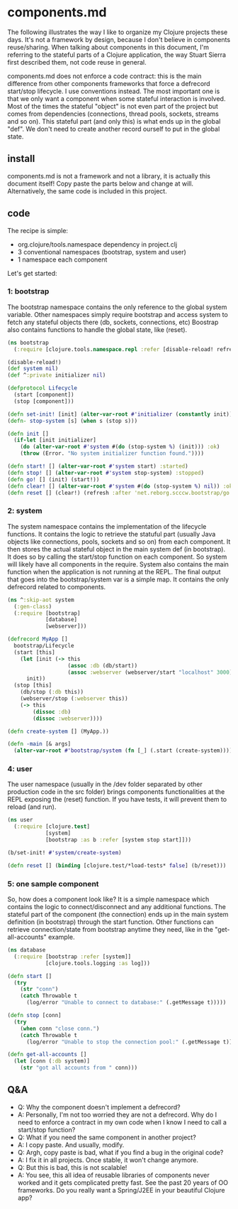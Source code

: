 # components.md

The following illustrates the way I like to organize my Clojure projects these days. It's not a framework by design, because I don't believe in components reuse/sharing. When talking about components in this document, I'm referring to the stateful parts of a Clojure application, the way Stuart Sierra first described them, not code reuse in general.

components.md does not enforce a code contract: this is the main difference from other components frameworks that force a defrecord start/stop lifecycle. I use conventions instead. The most important one is that we only want a component when some stateful interaction is involved. Most of the times the stateful "object" is not even part of the project but comes from dependencies (connections, thread pools, sockets, streams and so on). This stateful part (and only this) is what ends up in the global "def". We don't need to create another record ourself to put in the global state.

## install

components.md is not a framework and not a library, it is actually this document itself! Copy paste the parts below and change at will. Alternatively, the same code is included in this project.

## code

The recipe is simple:

* org.clojure/tools.namespace dependency in project.clj
* 3 conventional namespaces (bootstrap, system and user)
* 1 namespace each component

Let's get started:

### 1: bootstrap

The bootstrap namespace contains the only reference to the global system variable. Other namespaces simply require bootstrap and access system to fetch any stateful objects there (db, sockets, connections, etc) Boostrap also contains functions to handle the global state, like (reset).

```clojure
(ns bootstrap
  (:require [clojure.tools.namespace.repl :refer [disable-reload! refresh]]))

(disable-reload!)
(def system nil)
(def ^:private initializer nil)

(defprotocol Lifecycle
  (start [component])
  (stop [component]))

(defn set-init! [init] (alter-var-root #'initializer (constantly init)))
(defn- stop-system [s] (when s (stop s)))

(defn init []
  (if-let [init initializer]
    (do (alter-var-root #'system #(do (stop-system %) (init))) :ok)
    (throw (Error. "No system initializer function found."))))

(defn start! [] (alter-var-root #'system start) :started)
(defn stop! [] (alter-var-root #'system stop-system) :stopped)
(defn go! [] (init) (start!))
(defn clear! [] (alter-var-root #'system #(do (stop-system %) nil)) :ok)
(defn reset [] (clear!) (refresh :after 'net.reborg.scccw.bootstrap/go!))
```

### 2: system

The system namespace contains the implementation of the lifecycle functions. It contains the logic to retrieve the statuful part (usually Java objects like connections, pools, sockets and so on) from each component. It then stores the actual stateful object in the main system def (in bootstrap). It does so by calling the start/stop function on each component. So system will likely have all components in the require.  System also contains the main function when the application is not running at the REPL. The final output that goes into the bootstrap/system var is a simple map. It contains the only defrecord related to components.

```clojure
(ns ^:skip-aot system
  (:gen-class)
  (:require [bootstrap]
            [database]
            [webserver]))

(defrecord MyApp []
  bootstrap/Lifecycle
  (start [this]
    (let [init (-> this
                   (assoc :db (db/start))
                   (assoc :webserver (webserver/start "localhost" 3000)))]
      init))
  (stop [this]
    (db/stop (:db this))
    (webserver/stop (:webserver this))
    (-> this
        (dissoc :db)
        (dissoc :webserver))))

(defn create-system [] (MyApp.))

(defn -main [& args]
  (alter-var-root #'bootstrap/system (fn [_] (.start (create-system)))))
```

### 4: user

The user namespace (usually in the /dev folder separated by other production code in the src folder) brings components functionalities at the REPL exposing the (reset) function.  If you have tests, it will prevent them to reload (and run).

```clojure
(ns user
  (:require [clojure.test]
            [system]
            [bootstrap :as b :refer [system stop start]]))

(b/set-init! #'system/create-system)

(defn reset [] (binding [clojure.test/*load-tests* false] (b/reset)))
```

### 5: one sample component

So, how does a component look like? It is a simple namespace which contains the logic to connect/disconnect and any additional functions. The stateful part of the component (the connection) ends up in the main system definition (in bootstrap) through the start function. Other functions can retrieve connection/state from bootstrap anytime they need, like in the "get-all-accounts" example.

```clojure
(ns database
  (:require [bootstrap :refer [system]]
            [clojure.tools.logging :as log]))

(defn start []
  (try
    (str "conn")
    (catch Throwable t
      (log/error "Unable to connect to database:" (.getMessage t)))))

(defn stop [conn]
  (try
    (when conn "close conn.")
    (catch Throwable t
      (log/error "Unable to stop the connection pool:" (.getMessage t)))))

(defn get-all-accounts []
  (let [conn (:db system)]
    (str "got all accounts from " conn)))
```

## Q&A

* Q: Why the component doesn't implement a defrecord?
* A: Personally, I'm not too worried they are not a defrecord. Why do I need to enforce a contract in my own code when I know I need to call a start/stop function?
* Q: What if you need the same component in another project?
* A: I copy paste. And usually, modify.
* Q: Argh, copy paste is bad, what if you find a bug in the original code?
* A: I fix it in all projects. Once stable, it won't change anymore.
* Q: But this is bad, this is not scalable!
* A: You see, this all idea of reusable libraries of components never worked and it gets complicated pretty fast. See the past 20 years of OO frameworks.  Do you really want a Spring/J2EE in your beautiful Clojure app?
